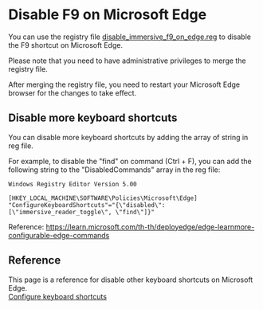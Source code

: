 # Disable F9 on Microsoft Edge

You can use the registry file [disable_immersive_f9_on_edge.reg](disable_immersive_f9_on_edge.reg) to disable the F9 shortcut on Microsoft Edge.

Please note that you need to have administrative privileges to merge the registry file.

After merging the registry file, you need to restart your Microsoft Edge browser for the changes to take effect.

## Disable more keyboard shortcuts

You can disable more keyboard shortcuts by adding the array of string in reg file.

For example, to disable the "find" on command (Ctrl + F), you can add the following string to the "DisabledCommands" array in the reg file:

```reg
Windows Registry Editor Version 5.00

[HKEY_LOCAL_MACHINE\SOFTWARE\Policies\Microsoft\Edge]
"ConfigureKeyboardShortcuts"="{\"disabled\":[\"immersive_reader_toggle\", \"find\"]}"
```

Reference: https://learn.microsoft.com/th-th/deployedge/edge-learnmore-configurable-edge-commands

## Reference

This page is a reference for disable other keyboard shortcuts on Microsoft Edge.  
[Configure keyboard shortcuts](https://learn.microsoft.com/en-us/deployedge/microsoft-edge-policies#configurekeyboardshortcuts)
